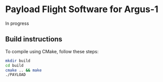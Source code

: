 # Payload Flight Software for Argus-1

In progress

## Build instructions

To compile using CMake, follow these steps: 

```bash
mkdir build
cd build
cmake .. && make
./PAYLOAD
```